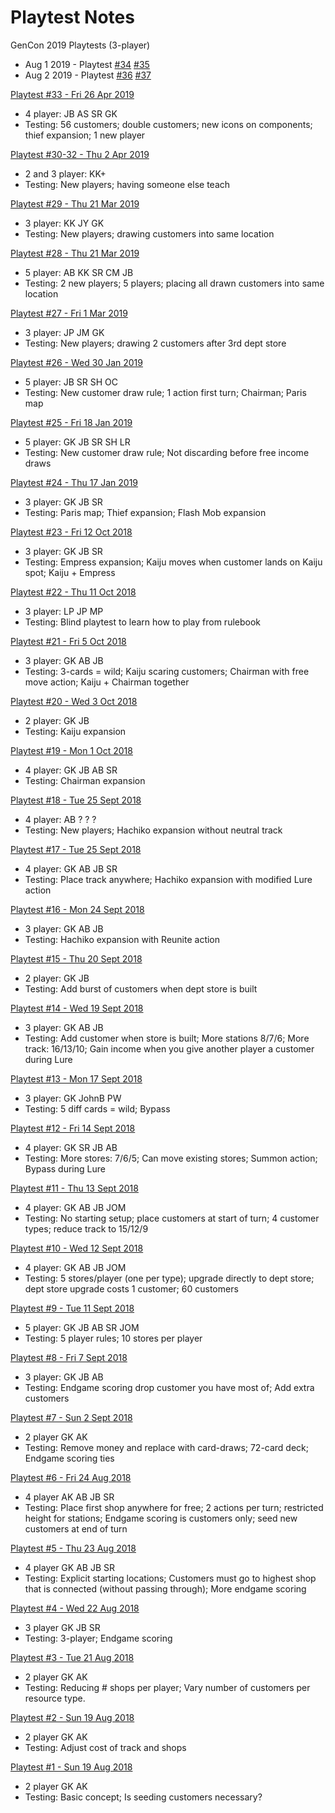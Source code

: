 # Playtest Notes

GenCon 2019 Playtests (3-player)

* Aug 1 2019 - Playtest [#34](2019-08-01-playtest-34.md) [#35](2019-08-01-playtest-35.md)
* Aug 2 2019 - Playtest [#36](2019-08-02-playtest-36.md) [#37](2019-08-02-playtest-37.md)

[Playtest #33 - Fri 26 Apr 2019](2019-04-26-playtest-33.md)

* 4 player: JB AS SR GK
* Testing: 56 customers; double customers; new icons on components; thief expansion; 1 new player

[Playtest #30-32 - Thu 2 Apr 2019](2019-04-02-playtest-30-32.md)

* 2 and 3 player: KK+
* Testing: New players; having someone else teach

[Playtest #29 - Thu 21 Mar 2019](2019-03-21-playtest-29.md)

* 3 player: KK JY GK
* Testing: New players; drawing customers into same location

[Playtest #28 - Thu 21 Mar 2019](2019-03-21-playtest-28.md)

* 5 player: AB KK SR CM JB
* Testing: 2 new players; 5 players; placing all drawn customers into same location

[Playtest #27 - Fri 1 Mar 2019](2019-03-01-playtest-27.md)

* 3 player: JP JM GK
* Testing: New players; drawing 2 customers after 3rd dept store

[Playtest #26 - Wed 30 Jan 2019](2019-01-30-playtest-26.md)

* 5 player: JB SR SH OC
* Testing: New customer draw rule; 1 action first turn; Chairman; Paris map

[Playtest #25 - Fri 18 Jan 2019](2019-01-18-playtest-25.md)

* 5 player: GK JB SR SH LR
* Testing: New customer draw rule; Not discarding before free income draws

[Playtest #24 - Thu 17 Jan 2019](2019-01-17-playtest-24.md)

* 3 player: GK JB SR
* Testing: Paris map; Thief expansion; Flash Mob expansion

[Playtest #23 - Fri 12 Oct 2018](2018-10-12-playtest-23.md)

* 3 player: GK JB SR
* Testing: Empress expansion; Kaiju moves when customer lands on Kaiju spot; Kaiju + Empress

[Playtest #22 - Thu 11 Oct 2018](2018-10-11-playtest-22.md)

* 3 player: LP JP MP
* Testing: Blind playtest to learn how to play from rulebook

[Playtest #21 - Fri 5 Oct 2018](2018-10-05-playtest-21.md)

* 3 player: GK AB JB
* Testing: 3-cards = wild; Kaiju scaring customers; Chairman with free move action; Kaiju + Chairman together

[Playtest #20 - Wed 3 Oct 2018](2018-10-03-playtest-20.md)

* 2 player: GK JB
* Testing: Kaiju expansion

[Playtest #19 - Mon 1 Oct 2018](2018-10-01-playtest-19.md)

* 4 player: GK JB AB SR
* Testing: Chairman expansion

[Playtest #18 - Tue 25 Sept 2018](2018-09-25-playtest-18.md)

* 4 player: AB ? ? ?
* Testing: New players; Hachiko expansion without neutral track

[Playtest #17 - Tue 25 Sept 2018](2018-09-25-playtest-17.md)

* 4 player: GK AB JB SR
* Testing: Place track anywhere; Hachiko expansion with modified Lure action

[Playtest #16 - Mon 24 Sept 2018](2018-09-24-playtest-16.md)

* 3 player: GK AB JB
* Testing: Hachiko expansion with Reunite action

[Playtest #15 - Thu 20 Sept 2018](2018-09-20-playtest-15.md)

* 2 player: GK JB
* Testing: Add burst of customers when dept store is built

[Playtest #14 - Wed 19 Sept 2018](2018-09-19-playtest-14.md)

* 3 player: GK AB JB
* Testing: Add customer when store is built; More stations 8/7/6; More track: 16/13/10; Gain income when you give another player a customer during Lure

[Playtest #13 - Mon 17 Sept 2018](2018-09-17-playtest-13.md)

* 3 player: GK JohnB PW
* Testing: 5 diff cards = wild; Bypass

[Playtest #12 - Fri 14 Sept 2018](2018-09-14-playtest-12.md)

* 4 player: GK SR JB AB
* Testing: More stores: 7/6/5; Can move existing stores; Summon action; Bypass during Lure

[Playtest #11 - Thu 13 Sept 2018](2018-09-13-playtest-11.md)

* 4 player: GK AB JB JOM
* Testing: No starting setup; place customers at start of turn; 4 customer types; reduce track to 15/12/9

[Playtest #10 - Wed 12 Sept 2018](2018-09-12-playtest-10.md)

* 4 player: GK AB JB JOM
* Testing: 5 stores/player (one per type); upgrade directly to dept store; dept store upgrade costs 1 customer; 60 customers

[Playtest #9 - Tue 11 Sept 2018](2018-09-11-playtest-9.md)

* 5 player: GK JB AB SR JOM
* Testing: 5 player rules; 10 stores per player

[Playtest #8 - Fri 7 Sept 2018](2018-09-07-playtest-8.md)

* 3 player: GK JB AB
* Testing: Endgame scoring drop customer you have most of; Add extra customers

[Playtest #7 - Sun 2 Sept 2018](2018-09-02-playtest-7.md)

* 2 player GK AK
* Testing: Remove money and replace with card-draws; 72-card deck; Endgame scoring ties

[Playtest #6 - Fri 24 Aug 2018](2018-08-24-playtest-6.md)

* 4 player AK AB JB SR
* Testing: Place first shop anywhere for free; 2 actions per turn; restricted height for stations; Endgame scoring is customers only; seed new customers at end of turn

[Playtest #5 - Thu 23 Aug 2018](2018-08-23-playtest-5.md)

* 4 player GK AB JB SR
* Testing: Explicit starting locations; Customers must go to highest shop that is connected (without passing through); More endgame scoring

[Playtest #4 - Wed 22 Aug 2018](2018-08-22-playtest-4.md)

* 3 player GK JB SR
* Testing: 3-player; Endgame scoring

[Playtest #3 - Tue 21 Aug 2018](2018-08-21-playtest-3.md)

* 2 player GK AK
* Testing: Reducing # shops per player; Vary number of customers per resource type.

[Playtest #2 - Sun 19 Aug 2018](2018-08-19-playtest-2.md)

* 2 player GK AK
* Testing: Adjust cost of track and shops

[Playtest #1 - Sun 19 Aug 2018](2018-08-19-playtest-1.md)

* 2 player GK AK
* Testing: Basic concept; Is seeding customers necessary?
